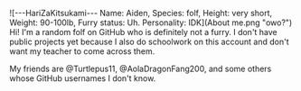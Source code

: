 ![---HariZaKitsukami--- Name: Aiden, Species: folf, Height: very short, Weight: 90-100lb, Furry status: Uh. Personality: IDK](About me.png "owo?")
Hi! I'm a random folf on GitHub who is definitely not a furry. I don't have public projects yet because I also do schoolwork on this account and don't want my teacher to come across them.

My friends are @Turtlepus11, @AolaDragonFang200, and some others whose GitHub usernames I don't know.
